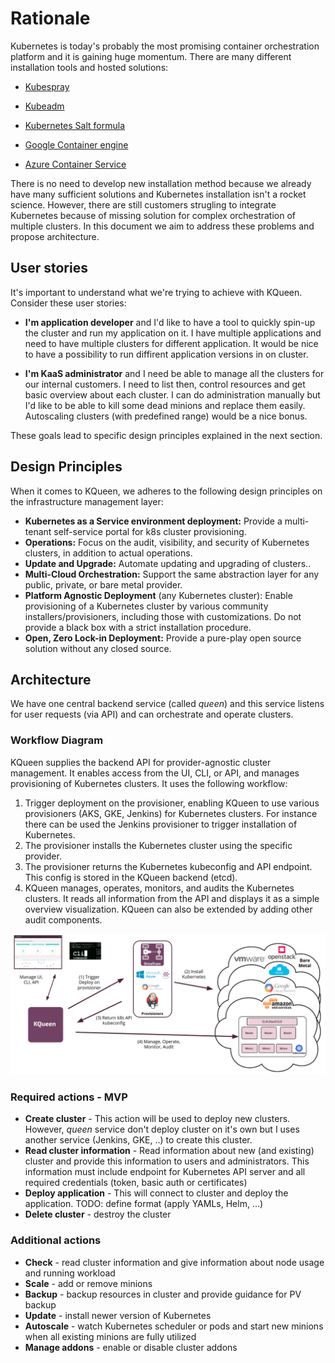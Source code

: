 # Rationale

Kubernetes is today's probably the most promising container orchestration platform and it is gaining huge momentum. There are many different installation tools and hosted solutions:

* [Kubespray](https://github.com/kubernetes-incubator/kubespray)
* [Kubeadm](https://kubernetes.io/docs/setup/independent/create-cluster-kubeadm/)
* [Kubernetes Salt formula](https://github.com/salt-formulas/salt-formula-kubernetes)


* [Google Container engine](https://cloud.google.com/container-engine)
* [Azure Container Service](https://azure.microsoft.com/en-us/services/container-service/)


There is no need to develop new installation method because we already have many sufficient solutions and Kubernetes installation isn't a rocket science.
However, there are still customers strugling to integrate Kubernetes because of missing solution for complex orchestration of multiple clusters. In this document we aim to address these problems and propose architecture.

## User stories

It's important to understand what we're trying to achieve with KQueen. Consider these user stories:

* **I'm application developer** and I'd like to have a tool to quickly spin-up the cluster and run my application on it. I have multiple applications and need to have multiple clusters for different application. It would be nice to have a possibility to run diffirent application versions in on cluster.

* **I'm KaaS administrator** and I need be able to manage all the clusters for our internal customers. I need to list then, control resources and get basic overview about each cluster. I can do administration manually but I'd like to be able to kill some dead minions and replace them easily. Autoscaling clusters (with predefined range) would be a nice bonus.

These goals lead to specific design principles explained in the next section.

## Design Principles

When it comes to KQueen, we adheres to the following design principles on the infrastructure management layer:

* **Kubernetes as a Service environment deployment:** Provide a multi-tenant self-service portal for k8s cluster provisioning.
* **Operations:** Focus on the audit, visibility, and security of Kubernetes clusters, in addition to actual operations.
* **Update and Upgrade:** Automate updating and upgrading of clusters..
* **Multi-Cloud Orchestration:** Support the same abstraction layer for any public, private, or bare metal provider.
* **Platform Agnostic Deployment** (any Kubernetes cluster): Enable provisioning of a Kubernetes cluster by various community installers/provisioners, including those with customizations. Do not provide a black box with a strict installation procedure.
* **Open, Zero Lock-in Deployment:** Provide a pure-play open source solution without any closed source.

## Architecture

We have one central backend service (called *queen*) and this service listens for user requests (via API) and can orchestrate and operate clusters.

### Workflow Diagram

KQueen supplies the backend API for provider-agnostic cluster management. It enables access from the UI, CLI, or API, and manages provisioning of Kubernetes clusters. It uses the following workflow:

1. Trigger deployment on the provisioner, enabling KQueen to use various provisioners (AKS, GKE, Jenkins) for Kubernetes clusters. For instance there can be used the Jenkins provisioner to trigger installation of Kubernetes.
2. The provisioner installs the Kubernetes cluster using the specific provider.
3. The provisioner returns the Kubernetes kubeconfig and API endpoint. This config is stored in the KQueen backend (etcd).
4. KQueen manages, operates, monitors, and audits the Kubernetes clusters. It reads all information from the API and displays it as a simple overview visualization. KQueen can also be extended by adding other audit components.

![kqueen workflow](workflow.png)

### Required actions - MVP

* **Create cluster** - This action will be used to deploy new clusters. However, *queen* service don't deploy cluster on it's own but I uses another service (Jenkins, GKE, ..) to create this cluster.
* **Read cluster information** - Read information about new (and existing) cluster and provide this information to users and administrators. This information must include endpoint for Kubernetes API server and all required credentials (token, basic auth or certificates)
* **Deploy application** - This will connect to cluster and deploy the application. TODO: define format (apply YAMLs, Helm, ...)
* **Delete cluster** - destroy the cluster

### Additional actions

* **Check** - read cluster information and give information about node usage and running workload
* **Scale** - add or remove minions
* **Backup** - backup resources in cluster and provide guidance for PV backup
* **Update** - install newer version of Kubernetes
* **Autoscale** - watch Kubernetes scheduler or pods and start new minions when all existing minions are fully utilized
* **Manage addons** - enable or disable cluster addons
